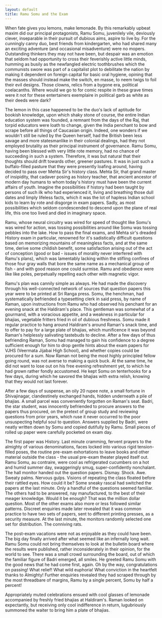 ```yaml
---
layout: default
title: Ramu Somu and the Exam
---
```


When fate gives you lemons, make lemonade. By this remarkably upbeat maxim did our principal protagonists, Ramu Somu, juvenilely vile, deviously clever, inseparable in their pursuit of dubious aims, aspire to live by. For the cunningly canny duo, best friends from kindergarten, who had shared many an exciting adventure (and occasional misadventure) were no mopers. Outstanding thinkers they may not have been, but despair was an emotion that seldom had opportunity to cross their feverishly active little minds, humming as busily as the newfangled electric toothbrushes which the communists swore was part of a capitalist plot to debilitate the nation by making it dependent on foreign capital for basic oral hygiene, opining that the masses should instead make the switch, en masse, to neem twigs to foil their evil designs. Those clowns, relics from a bygone era, political coelacanths. Where would we go to for comic respite in these grave times were it not for these entertainers exemplaire in political garb as white as their deeds were dark?

The lemon in this case happened to be the duo's lack of aptitude for bookish knowledge, upon which shaky stone of course, the entire Indian education system was founded, a remnant from the days of the Raj, that torpid educators were loath to change, given the India penchant to bow and scrape before all things of Caucasian origin. Indeed, one wonders if we wouldn't still be ruled by the Queen herself, had the British been less savage and more statesmanlike in their colonial dealings, had they not employed brutality as their principal instrument of governance. Ramu Somu, having been blessed with very little rote memory, had no chance of succeeding in such a system. Therefore, it was but natural that their thoughts should drift towards other, greener pastures. It was in just such a buffalo-filled pasture that they were presently loafing around, having decided to pass over Mehta Sir's history class. Mehta Sir, that grand master of insipidity, that cadaver posing as history teacher, that ancient ancestor of modern day humans to whom today's history must have been the current affairs of youth. Imagine the possibilities if history had been taught by persons of such ilk who had experienced it, living and breathing those dull dates and limply lifeless facts, which it was the lot of hapless Indian school kids to learn by rote and disgorge in exam papers. Sadly, as most possibilities which seldom condescended to descend upon the plane of real life, this one too lived and died in imaginary space.

Ramu, whose neural circuitry was wired for speed of thought like Somu's was wired for action, was tossing possibilities around like Somu was tossing pebbles into the lake. How to pass the final exams, and Mehta sir's dreaded History exam in particular, renowned for it's sadistically difficult questions based on memorizing mountains of meaningless facts, and at the same time, derive some childish benefit, some satisfaction arising out of the act of conception (good or bad - issues of morality never interfered with Ramu's plans), which was lamentably lacking within the stifling confines of those four gray walls that bore the same name as a mechanical group of fish - and with good reason one could surmise. Ramu and obedience were like like poles, perpetually repelling each other with magnetic vigor. 

Ramu's plan was cannily simple as always. He had made the discovery through his well-connected network of sources that question papers this year were to be printed at Sri Ranga press. Somu, the henchman, had systematically befriended a typesetting clerk in said press, by name of Raman, upon instructions from Ramu who had observed his penchant for an evening snack at the Haldiram's place. This gentleman was somewhat of a gourmand, with a voracious appetite, and a weakness in particular for bhajias, vegetable fritters fried in oil of dubious freshness. Somu made it regular practice to hang around Haldiram's around Raman's snack time, and to offer to pay for a large plate of bhajias, which munificence it was beyond Raman's helplessly salivating tastebuds to decline. After a few days of thus befriending Raman, Somu had managed to gain his confidence to a degree sufficient enough for him to drop gentle hints about the exam papers for VJHS (Veermata Jijabai High School), and whether copies could be procured for a sum. Now Raman not being the most highly principled fellow going round, was not averse to making a quick buck. At the same time, he did not want to lose out on his free evening refreshment yet, to which he had grown rather fondly accustomed. He kept Somu on tenterhooks for a few days, during which he savored the bhajias with extra relish, knowing that they would not last forever.

After a few days of suspense, an oily 20 rupee note, a small fortune in Shivajinagar, clandestinely exchanged hands, hidden underneath a pile of bhajias. A small parcel was conveniently forgotten on Raman's seat. Badri, the star student, was innocently befriended to procure answers to the papers thus procured, on the pretext of group study and reviewing questions from prior years, which ruse it never occurred to the poor unsuspecting helpful soul to question. Answers supplied by Badri, were neatly written down by Somu and copied dutifully by Ramu. Small pieces of rolled up paper were carefully pocketed on exam day. 

The first paper was History. Last minute cramming, fervent prayers to the almighty of various denominations, faces locked into various rigid tension-filled poses, the routine pre-exam exhortations to leave books and other material outside the class - the usual pre-exam theater played itself out. Ramu Somu, au contraire, were cool as refrigerated cucumbers on a hot and humid summer day, swaggeringly smug, super-confidently nonchalant.  The hall monitor handed out the question papers. Dismay. Shock. Awe. Sweaty palms. Nervous gulps. Visions of repeating the class floated before their rattled eyes. How could it be? Some sneaky rascal had switched the papers at the last minute. Only a handful of the questions seemed familiar. The others had to be answered, nay manufactured, to the best of their meager knowledge. Would it be enough? That was the million dollar question. Most of the other exams also more or less followed similar patterns. Discreet enquiries made later revealed that it was common practice to have two sets of papers, sent to different printing presses, as a security measure. At the last minute, the monitors randomly selected one set for distribution. The conniving rats.

The post-exam vacations were not as enjoyable as they could have been. The big day finally arrived after what seemed like an infernally long wait. Ramu Somu could not bring themselves to look at the bulletin board where the results were published, rather inconsiderately in their opinion, for the world to see. There was a small crowd surrounding the board, out of which the familiar figure of Badri emerged, all smiles. He greeted Ramu Somu with the good news that he had come first, again. Oh by the way, congratulations on passing! What relief! What wild euphoria! What conviction in the heartfelt thanks to Almighty! Further enquiries revealed they had scraped through by the most threadbare of margins, Ramu by a single percent, Somu by half a percent!

Appropriately muted celebrations ensued with cool glasses of lemonade accompanied by freshly fried bhajias at Haldiram's. Raman looked on expectantly, but receiving only cool indifference in return, lugubriously summoned the waiter to bring him a plate of bhajias.

